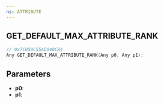 ```yaml
---
ns: ATTRIBUTE
---
```

## GET_DEFAULT_MAX_ATTRIBUTE_RANK

```c
// 0x7C059C55AD940CB4
Any GET_DEFAULT_MAX_ATTRIBUTE_RANK(Any p0, Any p1);
```

## Parameters
* **p0**:
* **p1**:
